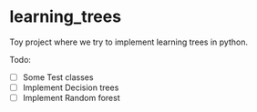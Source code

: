 # learning_trees

Toy project where we try to implement learning trees in python.

Todo:
- [ ] Some Test classes
- [ ] Implement Decision trees
- [ ] Implement Random forest
